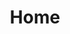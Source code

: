 ---
html_title: Home
layout: 2006_home
old_website: true
permalink: /121.html
published: true
title: Home
---